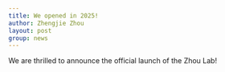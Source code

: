```yaml
---
title: We opened in 2025!
author: Zhengjie Zhou
layout: post
group: news
---
```


We are thrilled to announce the official launch of the Zhou Lab! 
